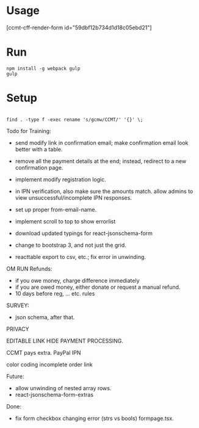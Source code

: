 # Usage
[ccmt-cff-render-form id="59dbf12b734d1d18c05ebd21"]


# Run
```npm install
npm install -g webpack gulp
gulp
```
# Setup
```cd "/mnt/c/Users/arama/Documents/My Web Sites/WordPress/wp-content/plugins/CFF"

find . -type f -exec rename 's/gcmw/CCMT/' '{}' \;
```

Todo for Training:
- send modify link in confirmation email; make confirmation email look better with a table.
- remove all the payment details at the end; instead, redirect to a new confirmation page.
- implement modify registration logic.
- in IPN verification, also make sure the amounts match. allow admins to view unsuccessful/incomplete IPN responses.
- set up proper from-email-name.

- implement scroll to top to show errorlist
- download updated typings for react-jsonschema-form
- change to bootstrap 3, and not just the grid.
- reacttable export to csv, etc.; fix error in unwinding.

OM RUN Refunds:
- if you owe money, charge difference immediately
- if you are owed money, either donate or request a manual refund.
- 10 days before reg, ... etc. rules

SURVEY:
- json schema, after that.

PRIVACY

EDITABLE LINK
HIDE PAYMENT PROCESSING.

CCMT pays extra.
PayPal IPN

color coding
incomplete order link

Future:
- allow unwinding of nested array rows.
- react-jsonschema-form-extras

Done:
- fix form checkbox changing error (strs vs bools) formpage.tsx.
